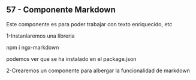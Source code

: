 ## 57 - Componente Markdown

Este componente es para poder trabajar con texto enriquecido, etc


  1-Instanlaremos una libreria

  npm i ngx-markdown

  podemos ver que se ha instalado en el package.json

  2-Crearemos un componente para albergar la funcionalidad de markdown
  
  

